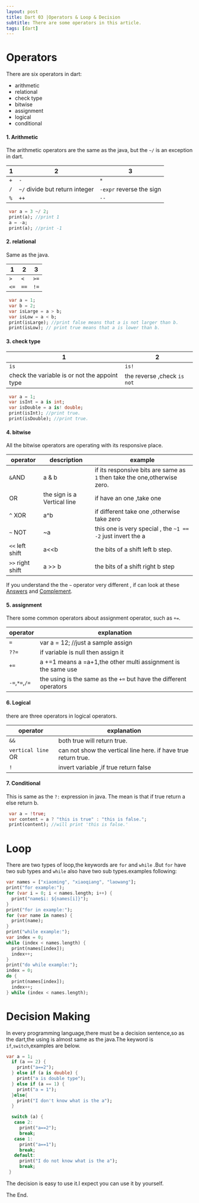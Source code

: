 ```yaml
---
layout: post
title: Dart 03 |Operators & Loop & Decision
subtitle: There are some operators in this article.
tags: [dart]
---
```

# Operators
There are six operators in dart:  
- arithmetic
- relational
- check type
- bitwise
- assignment
- logical
- conditional

#### 1. Arithmetic
The arithmetic operators are the same as the java, but the `~/` is an exception in dart.

| 1 | 2 | 3 |
|------|------|------|
| `+` | `-` |  `*` |
|  `/` | `~/` divide but return integer | `-expr` reverse the sign |
| `%` | `++`  | `--` |   


```dart
 var a = 3 ~/ 2;
 print(a); //print 1
 a = -a;
 print(a); //print -1
```


#### 2. relational   
Same as the java.

| 1 | 2 | 3 |  
|------|------|------|
| `>` | `<`| `>=`|
|`<=` | `==`| `!=` |


```dart
 var a = 1;
 var b = 2;
 var isLarge = a > b;
 var isLow = a < b;
 print(isLarge); //print false means that a is not larger than b.
 print(isLow); // print true means that a is lower than b.
```

#### 3. check type

|1|2|
|--|--|
|`is`|`is!`|
|check the variable is or not the appoint type| the reverse ,check `is not`|


```dart
 var a = 1;
 var isInt = a is int;
 var isDouble = a is! double;
 print(isInt); //print true.
 print(isDouble); //print true.
```


#### 4. bitwise
All the bitwise operators are operating with its responsive place.

| operator | description | example |
|----|----|----|
|`&`AND | a & b | if its responsive bits are same as `1` then take the one,otherwise zero.|
| OR | the sign is a Vertical line| if have an one ,take one |
| `^` XOR | a^b |if different take one ,otherwise take zero|
| `~` NOT| ~a |this one is very special , the `~1 == -2` just invert the a|
| `<<` left shift | a<<b| the bits of a shift left b step.|
| `>>` right shift | a >> b | the bits of a shift right b step|

If you understand the the `~` operator very different , if can look at these [Answers](https://stackoverflow.com/questions/791328/how-does-the-bitwise-complement-operator-tilde-work) and [Complement](https://www.programiz.com/java-programming/bitwise-operators#complement).

#### 5. assignment
There some common operators about assignment operator, such as `+=`.

| operator | explanation |
|---|---|
| `=`| var a = 12; //just a sample assign|
| `??=`|if variable is null then assign it|
| `+=` | a +=1 means a =a+1,the other multi assignment is the same use |
| `-=`,`*=`,`/=`| the using is the same as the `+=` but have the different operators|


#### 6. Logical
there are three operators in logical operators.

|operator| explanation|
|---|---|
|`&&`| both true will return true.|
|`vertical line` OR|can not show the vertical line here. if have true return true.|
|`!` | invert variable ,if true return false |


#### 7. Conditional

This is same as the `?:` expression in java. The mean is that if true return a else return b.

```dart
 var a = !true;
 var content = a ? "this is true" : "this is false.";
 print(content); //will print 'this is false.'
```
# Loop
There are two types of loop,the keywords are `for` and `while` .But `for` have two sub types and `while` also have two sub types.examples following:  

```dart
var names = ["xiaoming", "xiaoqiang", "laowang"];
print("for example:");
for (var i = 0; i < names.length; i++) {
  print("name$i: ${names[i]}");
}
print("for in example:");
for (var name in names) {
  print(name);
}
print("while example:");
var index = 0;
while (index < names.length) {
  print(names[index]);
  index++;
}
print("do while example:");
index = 0;
do {
  print(names[index]);
  index++;
} while (index < names.length);

```

# Decision Making
In every programming language,there must be a decision sentence,so as the dart,the using is almost same as the java.The keyword is `if`,`switch`,examples are below.
```dart
var a = 1;
  if (a == 2) {
    print("a==2");
  } else if (a is double) {
    print("a is double type");
  } else if (a == 1) {
    print("a = 1");
  }else{
    print("I don't know what is the a");
  }

  switch (a) {
   case 2:
     print("a==2");
     break;
   case 1:
     print("a==1");
     break;
   default:
     print("I do not know what is the a");
     break;
 }

```
The decision is easy to use it.I expect you can use it by yourself.


The End.
